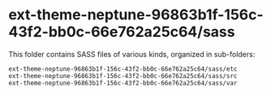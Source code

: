 # ext-theme-neptune-96863b1f-156c-43f2-bb0c-66e762a25c64/sass

This folder contains SASS files of various kinds, organized in sub-folders:

    ext-theme-neptune-96863b1f-156c-43f2-bb0c-66e762a25c64/sass/etc
    ext-theme-neptune-96863b1f-156c-43f2-bb0c-66e762a25c64/sass/src
    ext-theme-neptune-96863b1f-156c-43f2-bb0c-66e762a25c64/sass/var
